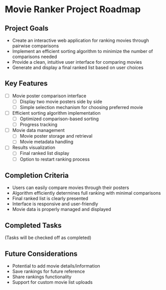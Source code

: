 # Movie Ranker Project Roadmap

## Project Goals
- Create an interactive web application for ranking movies through pairwise comparisons
- Implement an efficient sorting algorithm to minimize the number of comparisons needed
- Provide a clean, intuitive user interface for comparing movies
- Generate and display a final ranked list based on user choices

## Key Features
- [ ] Movie poster comparison interface
  - [ ] Display two movie posters side by side
  - [ ] Simple selection mechanism for choosing preferred movie
- [ ] Efficient sorting algorithm implementation
  - [ ] Optimized comparison-based sorting
  - [ ] Progress tracking
- [ ] Movie data management
  - [ ] Movie poster storage and retrieval
  - [ ] Movie metadata handling
- [ ] Results visualization
  - [ ] Final ranked list display
  - [ ] Option to restart ranking process

## Completion Criteria
- Users can easily compare movies through their posters
- Algorithm efficiently determines full ranking with minimal comparisons
- Final ranked list is clearly presented
- Interface is responsive and user-friendly
- Movie data is properly managed and displayed

## Completed Tasks
(Tasks will be checked off as completed)

## Future Considerations
- Potential to add movie details/information
- Save rankings for future reference
- Share rankings functionality
- Support for custom movie list uploads
